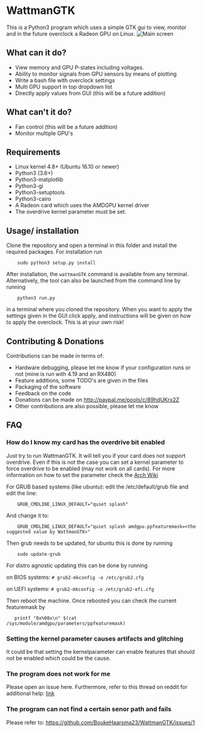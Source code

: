 # WattmanGTK
This is a Python3 program which uses a simple GTK gui to view, monitor and in the future overclock a Radeon GPU on Linux. 
![Main screen](https://i.imgur.com/ahrQrEO.png)
## What can it do?
 * View memory and GPU P-states including voltages.
 * Ability to monitor signals from GPU sensors by means of plotting
 * Write a bash file with overclock settings
 * Multi GPU support in top dropdown list
 * Directly apply values from GUI (this will be a future addition)
## What can't it do?
 * Fan control (this will be a future addition)
 * Monitor multiple GPU's
## Requirements
 * Linux kernel 4.8+ (Ubuntu 16.10 or newer)
 * Python3 (3.6+)
 * Python3-matplotlib
 * Python3-gi
 * Python3-setuptools
 * Python3-cairo
 * A Radeon card which uses the AMDGPU kernel driver
 * The overdrive kernel parameter must be set.
## Usage/ installation
Clone the repository and open a terminal in this folder and install the required packages. For installation run
```
    sudo python3 setup.py install
```
After installation, the ``` wattmanGTK ``` command is available from any terminal.
Alternatively, the tool can also be launched from the command line by running
```
    python3 run.py
```
in a terminal where you cloned the repository. 
When you want to apply the settings given in the GUI click apply, and instructions will be given on how to apply the overclock. This is at your own risk!
## Contributing & Donations
Contributions can be made in terms of:
 * Hardware debugging, please let me know if your configuration runs or not (mine is run with 4.19 and an RX480)
 * Feature additions, some TODO's are given in the files
 * Packaging of the software
 * Feedback on the code
 * Donations can be made on http://paypal.me/pools/c/89hdUKrx2Z
 * Other contributions are also possible, please let me know
 ## FAQ
 ### How do I know my card has the overdrive bit enabled
 Just try to run WattmanGTK. It will tell you if your card does not 
 support overdrive. Even if this is not the case you can set a kernel 
 parameter to force overdrive to be enabled (may not work on all cards).
 For more information on how to set the parameter check the [Arch Wiki](https://wiki.archlinux.org/index.php/kernel_parameters)

 For GRUB based systems (like ubuntu): edit the /etc/default/grub file and edit the line:
```
    GRUB_CMDLINE_LINUX_DEFAULT="quiet splash"
```
And change it to:
```
    GRUB_CMDLINE_LINUX_DEFAULT="quiet splash amdgpu.ppfeaturemask=<the suggested value by WattmanGTK>"
```
Then grub needs to be updated, for ubuntu this is done by running
```
    sudo update-grub
```
For distro agnostic updating this can be done by running

on BIOS systems: ```# grub2-mkconfig -o /etc/grub2.cfg```

on UEFI systems: ```# grub2-mkconfig -o /etc/grub2-efi.cfg```

Then reboot the machine. Once rebooted you can check the current featuremask by 
```
   printf "0x%08x\n" $(cat /sys/module/amdgpu/parameters/ppfeaturemask)
```
 ### Setting the kernel parameter causes artifacts and glitching
 It could be that setting the kernelparameter can enable features that 
 should not be enabled which could be the cause.
 ### The program does not work for me
 Please open an issue here. Furthermore, refer to this thread on reddit for additional help: [link](https://www.reddit.com/r/linux/comments/9tnijg/a_gtk_wattman_like_gui_for_amd_radeon_users/)
 
 ### The program can not find a certain senor path and fails
Please refer to: https://github.com/BoukeHaarsma23/WattmanGTK/issues/1

